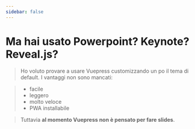 ```yaml
---
sidebar: false
---
```


# Ma hai usato Powerpoint? Keynote? Reveal.js?

> Ho voluto provare a usare Vuepress customizzando un po il tema di default. I vantaggi non sono mancati:

> * facile
> * leggero
> * molto veloce
> * PWA installabile

> Tuttavia **al momento Vuepress non è pensato per fare slides**.
